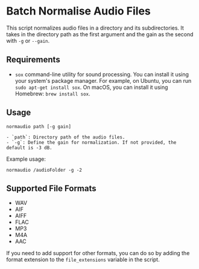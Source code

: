 # Batch Normalise Audio Files

This script normalizes audio files in a directory and its subdirectories. It takes in the directory path as the first argument and the gain as the second with `-g` or `--gain`.

## Requirements

- `sox` command-line utility for sound processing. You can install it using your system's package manager. For example, on Ubuntu, you can run `sudo apt-get install sox`. On macOS, you can install it using Homebrew: `brew install sox`.

## Usage

```shell
normaudio path [-g gain]

- `path`: Directory path of the audio files.
- `-g`: Define the gain for normalization. If not provided, the default is -3 dB.
```

Example usage: 

```shell
normaudio /audioFolder -g -2
```

## Supported File Formats

- WAV
- AIF
- AIFF
- FLAC
- MP3
- M4A
- AAC

If you need to add support for other formats, you can do so by adding the format extension to the `file_extensions` variable in the script.